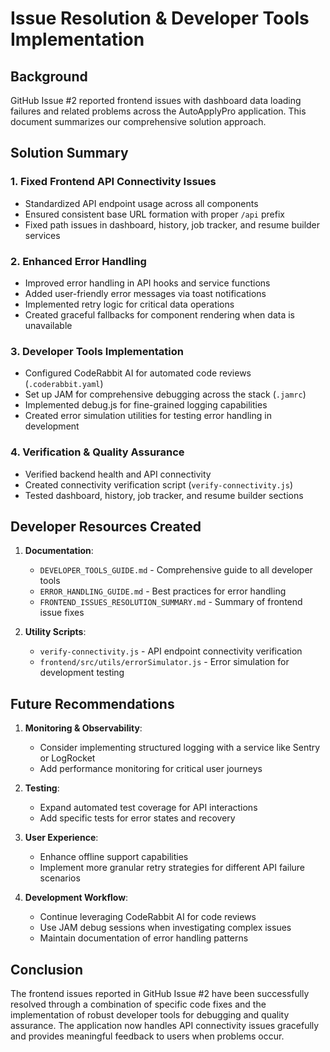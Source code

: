 # Issue Resolution & Developer Tools Implementation

## Background

GitHub Issue #2 reported frontend issues with dashboard data loading failures and related problems across the AutoApplyPro application. This document summarizes our comprehensive solution approach.

## Solution Summary

### 1. Fixed Frontend API Connectivity Issues

- Standardized API endpoint usage across all components
- Ensured consistent base URL formation with proper `/api` prefix
- Fixed path issues in dashboard, history, job tracker, and resume builder services

### 2. Enhanced Error Handling

- Improved error handling in API hooks and service functions
- Added user-friendly error messages via toast notifications
- Implemented retry logic for critical data operations
- Created graceful fallbacks for component rendering when data is unavailable

### 3. Developer Tools Implementation

- Configured CodeRabbit AI for automated code reviews (`.coderabbit.yaml`)
- Set up JAM for comprehensive debugging across the stack (`.jamrc`)
- Implemented debug.js for fine-grained logging capabilities
- Created error simulation utilities for testing error handling in development

### 4. Verification & Quality Assurance

- Verified backend health and API connectivity
- Created connectivity verification script (`verify-connectivity.js`)
- Tested dashboard, history, job tracker, and resume builder sections

## Developer Resources Created

1. **Documentation**:
   - `DEVELOPER_TOOLS_GUIDE.md` - Comprehensive guide to all developer tools
   - `ERROR_HANDLING_GUIDE.md` - Best practices for error handling
   - `FRONTEND_ISSUES_RESOLUTION_SUMMARY.md` - Summary of frontend issue fixes

2. **Utility Scripts**:
   - `verify-connectivity.js` - API endpoint connectivity verification
   - `frontend/src/utils/errorSimulator.js` - Error simulation for development testing

## Future Recommendations

1. **Monitoring & Observability**:
   - Consider implementing structured logging with a service like Sentry or LogRocket
   - Add performance monitoring for critical user journeys

2. **Testing**:
   - Expand automated test coverage for API interactions
   - Add specific tests for error states and recovery

3. **User Experience**:
   - Enhance offline support capabilities
   - Implement more granular retry strategies for different API failure scenarios

4. **Development Workflow**:
   - Continue leveraging CodeRabbit AI for code reviews
   - Use JAM debug sessions when investigating complex issues
   - Maintain documentation of error handling patterns

## Conclusion

The frontend issues reported in GitHub Issue #2 have been successfully resolved through a combination of specific code fixes and the implementation of robust developer tools for debugging and quality assurance. The application now handles API connectivity issues gracefully and provides meaningful feedback to users when problems occur.
